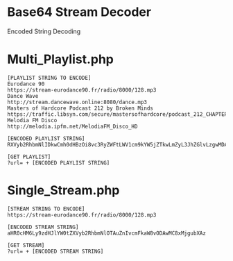 # Base64 Stream Decoder
Encoded String Decoding

# Multi_Playlist.php

    [PLAYLIST STRING TO ENCODE]
    Eurodance 90
    https://stream-eurodance90.fr/radio/8000/128.mp3
    Dance Wave
    http://stream.dancewave.online:8080/dance.mp3
    Masters of Hardcore Podcast 212 by Broken Minds
    https://traffic.libsyn.com/secure/mastersofhardcore/podcast_212_CHAPTERS.mp3
    Melodia FM Disco
    http://melodia.ipfm.net/MelodiaFM_Disco_HD

    [ENCODED PLAYLIST STRING]
    RXVyb2RhbmNlIDkwCmh0dHBzOi8vc3RyZWFtLWV1cm9kYW5jZTkwLmZyL3JhZGlvLzgwMDAvMTI4Lm1wMwpEYW5jZSBXYXZlCmh0dHA6Ly9zdHJlYW0uZGFuY2V3YXZlLm9ubGluZTo4MDgwL2RhbmNlLm1wMwpNYXN0ZXJzIG9mIEhhcmRjb3JlIFBvZGNhc3QgMjEyIGJ5IEJyb2tlbiBNaW5kcwpodHRwczovL3RyYWZmaWMubGlic3luLmNvbS9zZWN1cmUvbWFzdGVyc29maGFyZGNvcmUvcG9kY2FzdF8yMTJfQ0hBUFRFUlMubXAzCk1lbG9kaWEgRk0gRGlzY28KaHR0cDovL21lbG9kaWEuaXBmbS5uZXQvTWVsb2RpYUZNX0Rpc2NvX0hE

    [GET PLAYLIST]
    ?url= + [ENCODED PLAYLIST STRING]

# Single_Stream.php

    [STREAM STRING TO ENCODE]
    https://stream-eurodance90.fr/radio/8000/128.mp3

    [ENCODED STREAM STRING]
    aHR0cHM6Ly9zdHJlYW0tZXVyb2RhbmNlOTAuZnIvcmFkaW8vODAwMC8xMjgubXAz

    [GET STREAM]
    ?url= + [ENCODED STREAM STRING]
